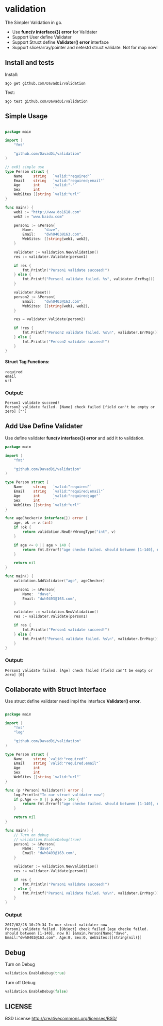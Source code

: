 validation
=====================
 
The Simpler Validation in go. 

* Use **func(v interface{}) error** for Validater
* Support User define Validater
* Support Struct define **Validater() error** interface
* Support slice/array/pointer and netestd struct validate. Not for map now!


## Install and tests

Install:

```
$go get github.com/DavadDi/validation
```

Test:

```
$go test github.com/DavadDi/validation
```


## Simple Usage

```go

package main

import (
	"fmt"

	"github.com/DavadDi/validation"
)

// ex01 simple use
type Person struct {
	Name     string   `valid:"required"`
	Email    string   `valid:"required;email"`
	Age      int      `valid:"-"`
	Sex      int      ``
	WebSites []string `valid:"url"`
}

func main() {
	web1 := "http://www.do1618.com"
	web2 := "www.baidu.com"

	person1 := &Person{
		Name:     "dave",
		Email:    "dwh0403@163.com",
		WebSites: []string{web1, web2},
	}

	validater := validation.NewValidation()
	res := validater.Validate(person1)

	if res {
		fmt.Println("Person1 validate succeed!")
	} else {
		fmt.Printf("Person1 validate failed. %s", validater.ErrMsg())
	}

	validater.Reset()
	person2 := &Person{
		Email:    "dwh0403@163.com",
		WebSites: []string{web1, web2},
	}

	res = validater.Validate(person2)

	if !res {
		fmt.Printf("Person2 validate failed. %s\n", validater.ErrMsg())
	} else {
		fmt.Println("Person2 validate succeed!")
	}
}
```

#### Struct Tag Functions:
	required
	email
	url

### Output:
	Person1 validate succeed!
	Person2 validate failed. [Name] check failed [field can't be empty or zero] [""]

## Add Use Define Validater

Use define validater **func(v interface{}) error** and add it to validation.

```go
package main

import (
	"fmt"

	"github.com/DavadDi/validation"
)

type Person struct {
	Name     string   `valid:"required"`
	Email    string   `valid:"required;email"`
	Age      int      `valid:"required;age"`
	Sex      int      ``
	WebSites []string `valid:"url"`
}

func ageChecker(v interface{}) error {
	age, ok := v.(int)
	if !ok {
		return validation.NewErrWrongType("int", v)
	}

	if age <= 0 || age > 140 {
		return fmt.Errorf("age checke failed. should between [1-140], now %d", age)
	}

	return nil
}

func main() {
	validation.AddValidater("age", ageChecker)

	person1 := &Person{
		Name:  "dave",
		Email: "dwh0403@163.com",
	}

	validater := validation.NewValidation()
	res := validater.Validate(person1)

	if res {
		fmt.Println("Person1 validate succeed!")
	} else {
		fmt.Printf("Person1 validate failed. %s\n", validater.ErrMsg())
	}
}

```

### Output:

	Person1 validate failed. [Age] check failed [field can't be empty or zero] [0]

## Collaborate with Struct Interface
Use struct define validater need impl the interface **Validater() error**.

```go

package main

import (
	"fmt"
	"log"

	"github.com/DavadDi/validation"
)

type Person struct {
	Name     string `valid:"required"`
	Email    string `valid:"required;email"`
	Age      int
	Sex      int
	WebSites []string `valid:"url"`
}

func (p *Person) Validater() error {
	log.Println("In our struct validater now")
	if p.Age <= 0 || p.Age > 140 {
		return fmt.Errorf("age checke failed. should between [1-140], now %d", p.Age)
	}

	return nil
}

func main() {
	// Turn on debug
	// validation.EnableDebug(true)
	person1 := &Person{
		Name:  "dave",
		Email: "dwh0403@163.com",
	}

	validater := validation.NewValidation()
	res := validater.Validate(person1)

	if res {
		fmt.Println("Person1 validate succeed!")
	} else {
		fmt.Printf("Person1 validate failed. %s\n", validater.ErrMsg())
	}
}


```

### Output

	2017/02/28 10:29:34 In our struct validater now
	Person1 validate failed. [Object] check failed [age checke failed. should between [1-140], now 0] [&main.Person{Name:"dave", Email:"dwh0403@163.com", Age:0, Sex:0, WebSites:[]string(nil)}]

## Debug

Turn on Debug

```go
validation.EnableDebug(true)
```

Turn off Debug

```go
validation.EnableDebug(false)
```

## LICENSE

BSD License http://creativecommons.org/licenses/BSD/

